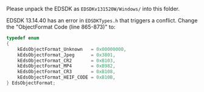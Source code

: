 Please unpack the EDSDK as `EDSDKv131520W/Windows/` into this folder.

EDSDK 13.14.40 has an error in `EDSDKTypes.h` that triggers a conflict.
Change the "ObjectFormat Code (line 865-873)" to:

```cpp
typedef enum
{
    kEdsObjectFormat_Unknown   = 0x00000000,
    kEdsObjectFormat_Jpeg      = 0x3801,
    kEdsObjectFormat_CR2       = 0xB103,
    kEdsObjectFormat_MP4       = 0xB982,
    kEdsObjectFormat_CR3       = 0xB108,
    kEdsObjectFormat_HEIF_CODE = 0xB10B,
} EdsObjectFormat;
```
